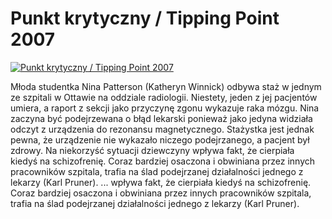 Punkt krytyczny / Tipping Point 2007 
=============
[![Punkt krytyczny / Tipping Point 2007 ](http://vidos.pl/images/player.gif)](http://vidos.pl/punkt-krytyczny-tipping-point-2007)

 Młoda studentka Nina Patterson (Katheryn Winnick) odbywa staż w jednym ze szpitali w Ottawie na oddziale radiologii. Niestety, jeden z jej pacjentów umiera, a raport z sekcji jako przyczynę zgonu wykazuje raka mózgu. Nina zaczyna być podejrzewana o błąd lekarski ponieważ jako jedyna widziała odczyt z urządzenia do rezonansu magnetycznego. Stażystka jest jednak pewna, że urządzenie nie wykazało niczego podejrzanego, a pacjent był zdrowy. Na niekorzyść sytuacji dziewczyny wpływa fakt, że cierpiała kiedyś na schizofrenię. Coraz bardziej osaczona i obwiniana przez innych pracowników szpitala, trafia na ślad podejrzanej działalności jednego z lekarzy (Karl Pruner).  ... wpływa fakt, że cierpiała kiedyś na schizofrenię. Coraz bardziej osaczona i obwiniana przez innych pracowników szpitala, trafia na ślad podejrzanej działalności jednego z lekarzy (Karl Pruner).
